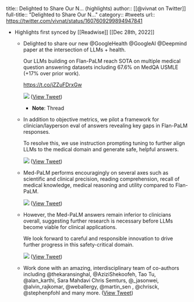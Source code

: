 title:: Delighted to Share Our N... (highlights)
author:: [[@vivnat on Twitter]]
full-title:: "Delighted to Share Our N..."
category:: #tweets
url:: https://twitter.com/vivnat/status/1607609299894947841

- Highlights first synced by [[Readwise]] [[Dec 28th, 2022]]
	- Delighted to share our new @GoogleHealth @GoogleAI @Deepmind paper at the intersection of LLMs + health.
	  
	  Our LLMs building on Flan-PaLM reach SOTA on multiple medical question answering datasets including 67.6% on MedQA USMLE (+17% over prior work).
	  
	  https://t.co/jZZuFDrxGw 
	  
	  ![](https://pbs.twimg.com/media/Fk9aCosWIAAV4VZ.jpg) ([View Tweet](https://twitter.com/vivnat/status/1607609299894947841))
		- **Note**: Thread
	- In addition to objective metrics, we pilot a framework for clinician/layperson eval of answers revealing key gaps in Flan-PaLM responses.
	  
	  To resolve this, we use instruction prompting tuning to further align LLMs to the medical domain and generate safe, helpful answers. 
	  
	  ![](https://pbs.twimg.com/media/Fk9iPT2XEAQrtnk.jpg) ([View Tweet](https://twitter.com/vivnat/status/1607611672004333569))
	- Med-PaLM performs encouragingly on several axes such as scientific and clinical precision, reading comprehension, recall of medical knowledge, medical reasoning and utility compared to Flan-PaLM. 
	  
	  ![](https://pbs.twimg.com/media/Fk9irsnX0AEcUVi.jpg) ([View Tweet](https://twitter.com/vivnat/status/1607612101069049858))
	- However, the Med-PaLM answers remain inferior to clinicians overall, suggesting further research is necessary before LLMs become viable for clinical applications.
	  
	  We look forward to careful and responsible innovation to drive further progress in this safety-critical domain. 
	  
	  ![](https://pbs.twimg.com/media/Fk9i0F0WQAE2MOQ.png) ([View Tweet](https://twitter.com/vivnat/status/1607612253720969216))
	- Work done with an amazing, interdisciplinary team of co-authors including @thekaransinghal, @AziziShekoofeh, Tao Tu, @alan_karthi, Sara Mahdavi Chris Semturs, @_jasonwei, @alvin_rajkomar, @weballergy, @martin_sen , @chrisck, @stephenpfohl and many more. ([View Tweet](https://twitter.com/vivnat/status/1607612592188538880))